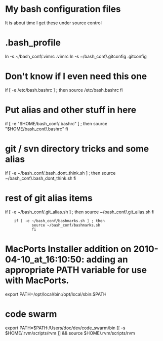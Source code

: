 # My bash configuration files

It is about time I get these under source control

# .bash_profile

ln -s ~/bash_conf/.vimrc .vimrc
ln -s ~/bash_conf/.gitconfig .gitconfig

# Don't know if I even need this one
if [ -e /etc/bash.bashrc ] ; then
        source /etc/bash.bashrc
        fi

# Put alias and other stuff in here
if [ -e "$HOME/bash_conf/.bashrc" ] ; then
        source "$HOME/bash_conf/.bashrc"
        fi

# git / svn directory tricks and some alias
if [ -e ~/bash_conf/.bash_dont_think.sh ] ; then
        source ~/bash_conf/.bash_dont_think.sh
        fi

# rest of git alias items
if [ -e  ~/bash_conf/.git_alias.sh ] ; then
        source ~/bash_conf/.git_alias.sh
        fi

        if [ -e ~/bash_conf/bashmarks.sh ] ; then
                source ~/bash_conf/bashmarks.sh
                fi

# MacPorts Installer addition on 2010-04-10_at_16:10:50: adding an appropriate PATH variable for use with MacPorts.
export PATH=/opt/local/bin:/opt/local/sbin:$PATH

# code swarm
export PATH=$PATH:/Users/doc/dev/code_swarm/bin
[[ -s $HOME/.rvm/scripts/rvm ]] && source $HOME/.rvm/scripts/rvm
